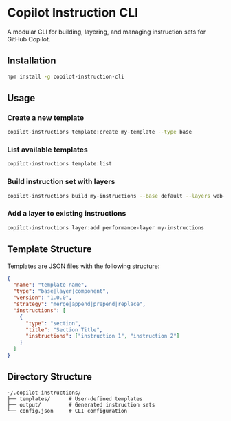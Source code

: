 # Copilot Instruction CLI

A modular CLI for building, layering, and managing instruction sets for GitHub Copilot.

## Installation

```bash
npm install -g copilot-instruction-cli
```

## Usage

### Create a new template
```bash
copilot-instructions template:create my-template --type base
```

### List available templates
```bash
copilot-instructions template:list
```

### Build instruction set with layers
```bash
copilot-instructions build my-instructions --base default --layers web-dev-layer security-layer
```

### Add a layer to existing instructions
```bash
copilot-instructions layer:add performance-layer my-instructions
```

## Template Structure

Templates are JSON files with the following structure:

```json
{
  "name": "template-name",
  "type": "base|layer|component",
  "version": "1.0.0",
  "strategy": "merge|append|prepend|replace",
  "instructions": [
    {
      "type": "section",
      "title": "Section Title",
      "instructions": ["instruction 1", "instruction 2"]
    }
  ]
}
```

## Directory Structure

```
~/.copilot-instructions/
├── templates/      # User-defined templates
├── output/         # Generated instruction sets
└── config.json     # CLI configuration
```
